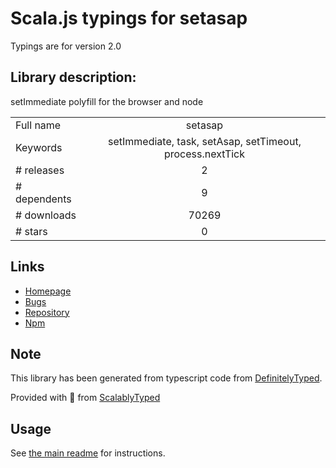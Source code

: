 
# Scala.js typings for setasap

Typings are for version 2.0

## Library description:
setImmediate polyfill for the browser and node

|                    |                 |
| ------------------ | :-------------: |
| Full name          | setasap |
| Keywords           | setImmediate, task, setAsap, setTimeout, process.nextTick |
| # releases         | 2 |
| # dependents       | 9 |
| # downloads        | 70269 |
| # stars            | 0 |

## Links
- [Homepage](https://github.com/taylorhakes/setAsap)
- [Bugs](https://github.com/taylorhakes/setAsap/issues)
- [Repository](https://github.com/taylorhakes/setAsap)
- [Npm](https://www.npmjs.com/package/setasap)
    


## Note
This library has been generated from typescript code from [DefinitelyTyped](https://definitelytyped.org).

Provided with :purple_heart: from [ScalablyTyped](https://github.com/oyvindberg/ScalablyTyped)

## Usage
See [the main readme](../../readme.md) for instructions.


